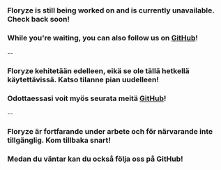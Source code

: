 ### Floryze is still being worked on and is currently unavailable. Check back soon!
### While you're waiting, you can also follow us on [GitHub](https://github.com/floryze-hsu)!

--

### Floryze kehitetään edelleen, eikä se ole tällä hetkellä käytettävissä. Katso tilanne pian uudelleen!
### Odottaessasi voit myös seurata meitä [GitHub](https://github.com/floryze-hsu)!

--

### Floryze är fortfarande under arbete och för närvarande inte tillgänglig. Kom tillbaka snart!
### Medan du väntar kan du också följa oss på GitHub!
